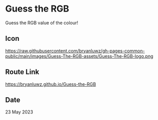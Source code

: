 # Guess the RGB

Guess the RGB value of the colour!

## Icon

https://raw.githubusercontent.com/bryanluwz/gh-pages-common-public/main/images/Guess-The-RGB-assets/Guess-The-RGB-logo.png

## Route Link

https://bryanluwz.github.io/Guess-the-RGB

## Date

23 May 2023
